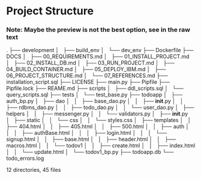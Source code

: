 
# Project Structure


### Note: Maybe the preview is not the best option, see in the raw text


.
├── development
│   ├── build_env
│   └── dev_env
├── Dockerfile
├── DOCS
│   ├── 00_REQUIREMENTS.md
│   ├── 01_INSTALL_PROJECT.md
│   ├── 02_INSTALL_DB.md
│   ├── 03_RUN_PROJECT.md
│   ├── 04_BUILD_CONTAINER.md
│   ├── 05_DEPLOY_IBM.md
│   ├── 06_PROJECT_STRUCTURE.md
│   └── 07_REFERENCES.md
├── installation_script.sql
├── LICENSE
├── main.py
├── Pipfile
├── Pipfile.lock
├── REAME.md
├── scripts
│   ├── ddl_scripts.sql
│   └── query_scripts.sql
├── tests
│   └── test_base.py
├── todoapp
│   ├── auth_bp.py
│   ├── dao
│   │   ├── base_dao.py
│   │   ├── __init__.py
│   │   ├── rdbms_dao.py
│   │   ├── todo_dao.py
│   │   └── user_dao.py
│   ├── helpers
│   │   ├── messenger.py
│   │   └── validators.py
│   ├── __init__.py
│   ├── static
│   │   └── css
│   │       └── styles.css
│   ├── templates
│   │   ├── 404.html
│   │   ├── 405.html
│   │   ├── 500.html
│   │   ├── auth
│   │   │   ├── authBase.html
│   │   │   ├── login.html
│   │   │   └── signup.html
│   │   ├── base.html
│   │   ├── header.html
│   │   ├── macros.html
│   │   └── todov1
│   │       ├── create.html
│   │       ├── index.html
│   │       └── update.html
│   └── todov1_bp.py
├── todoapp.db
└── todo_errors.log


12 directories, 45 files
